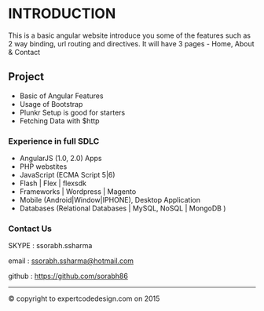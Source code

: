# INTRODUCTION
This is a basic angular website introduce you some of the features such as 2 way binding, url routing and directives. It will have 3 pages - Home, About & Contact
## Project
* Basic of Angular Features
* Usage of Bootstrap
* Plunkr Setup is good for starters
* Fetching Data with $http
### Experience in full SDLC
* AngularJS (1.0, 2.0) Apps
* PHP webstites
* JavaScript (ECMA Script 5|6)
* Flash | Flex | flexsdk
* Frameworks | Wordpress | Magento 
* Mobile (Android|Window|IPHONE), Desktop Application
* Databases (Relational Databases | MySQL, NoSQL | MongoDB )
### Contact Us
SKYPE : ssorabh.ssharma

email : ssorabh.ssharma@hotmail.com

github : https://github.com/sorabh86

-----

© copyright to expertcodedesign.com on 2015 